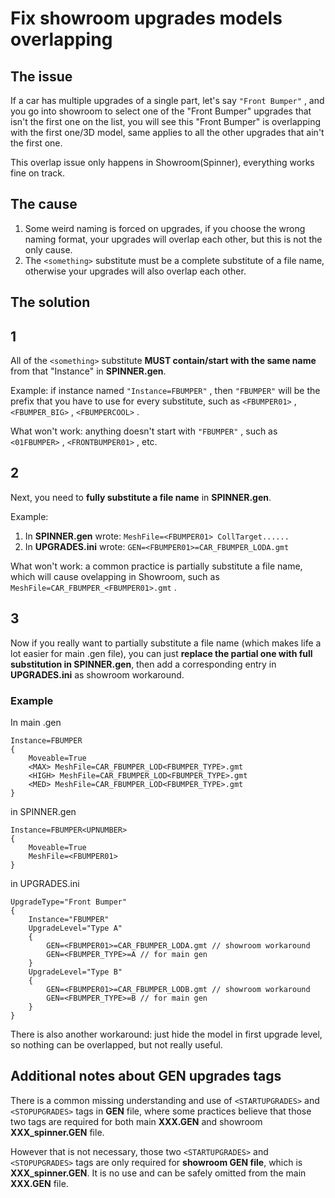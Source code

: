 # Fix showroom upgrades models overlapping

## The issue

If a car has multiple upgrades of a single part, let's say `"Front Bumper"` , and you go into showroom to select one of the "Front Bumper" upgrades that isn't the first one on the list, you will see this "Front Bumper" is overlapping with the first one/3D model, same applies to all the other upgrades that ain't the first one.

This overlap issue only happens in Showroom(Spinner), everything works fine on track.

## The cause

1. Some weird naming is forced on upgrades, if you choose the wrong naming format, your upgrades will overlap each other, but this is not the only cause.
2. The `<something>` substitute must be a complete substitute of a file name, otherwise your upgrades will also overlap each other.

## The solution

1
---
All of the `<something>` substitute **MUST contain/start with the same name** from that "Instance" in **SPINNER.gen**.

Example: if instance named `"Instance=FBUMPER"` , then `"FBUMPER"` will be the prefix that you have to use for every substitute, such as `<FBUMPER01>` , `<FBUMPER_BIG>` , `<FBUMPERCOOL>` .

What won't work: anything doesn't start with `"FBUMPER"` , such as `<01FBUMPER>` , `<FRONTBUMPER01>` , etc.

2
---
Next, you need to **fully substitute a file name** in **SPINNER.gen**.

Example:
1. In **SPINNER.gen** wrote: `MeshFile=<FBUMPER01> CollTarget......`
2. In **UPGRADES.ini** wrote: `GEN=<FBUMPER01>=CAR_FBUMPER_LODA.gmt`

What won't work: a common practice is partially substitute a file name, which will cause ovelapping in Showroom, such as `MeshFile=CAR_FBUMPER_<FBUMPER01>.gmt` .

3
---
Now if you really want to partially substitute a file name (which makes life a lot easier for main .gen file), you can just **replace the partial one with full substitution in SPINNER.gen**, then add a corresponding entry in **UPGRADES.ini** as showroom workaround.

### Example

In main .gen

    Instance=FBUMPER
    {
        Moveable=True
        <MAX> MeshFile=CAR_FBUMPER_LOD<FBUMPER_TYPE>.gmt
        <HIGH> MeshFile=CAR_FBUMPER_LOD<FBUMPER_TYPE>.gmt
        <MED> MeshFile=CAR_FBUMPER_LOD<FBUMPER_TYPE>.gmt
    }

in SPINNER.gen

    Instance=FBUMPER<UPNUMBER>
    {
        Moveable=True
        MeshFile=<FBUMPER01>
    }

in UPGRADES.ini

    UpgradeType="Front Bumper"
    {
        Instance="FBUMPER"
        UpgradeLevel="Type A"
        {
            GEN=<FBUMPER01>=CAR_FBUMPER_LODA.gmt // showroom workaround
            GEN=<FBUMPER_TYPE>=A // for main gen
        }
        UpgradeLevel="Type B"
        {
            GEN=<FBUMPER01>=CAR_FBUMPER_LODB.gmt // showroom workaround
            GEN=<FBUMPER_TYPE>=B // for main gen
        }
    }

There is also another workaround: just hide the model in first upgrade level, so nothing can be overlapped, but not really useful.

## Additional notes about GEN upgrades tags

There is a common missing understanding and use of `<STARTUPGRADES>` and `<STOPUPGRADES>` tags in **GEN** file, where some practices believe that those two tags are required for both main **XXX.GEN** and showroom **XXX_spinner.GEN** file.

However that is not necessary, those two `<STARTUPGRADES>` and `<STOPUPGRADES>` tags are only required for **showroom GEN file**, which is **XXX_spinner.GEN**. It is no use and can be safely omitted from the main **XXX.GEN** file.
